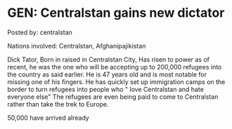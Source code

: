 # GEN: Centralstan gains new dictator

Posted by: centralstan

Nations involved: Centralstan, Afghanipajikistan

Dick Tator,
Born in raised in Centralstan City,
Has risen to power as of recent, he was the one who will be accepting up to 200,000 refugees into the country as said earlier.
He is 47 years old and is most notable for missing one of his fingers.
He has quickly set up immigration camps on the border to turn refugees into people who " love Centralstan and hate everyone else"
The refugees are even being paid to come to Centralstan rather than take the trek to Europe.

50,000 have arrived already